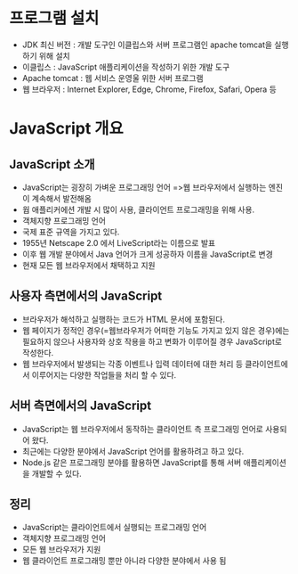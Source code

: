 # 프로그램 설치
- JDK 최신 버전 : 개발 도구인 이클립스와 서버 프로그램인 apache tomcat을 실행하기 위해 설치
- 이클립스 : JavaScript 애플리케이션을 작성하기 위한 개발 도구
- Apache tomcat : 웹 서비스 운영울 위한 서버 프로그램
- 웹 브라우저 : Internet Explorer, Edge, Chrome, Firefox, Safari, Opera 등







# JavaScript 개요

##  JavaScript 소개
- JavaScript는 굉장히 가벼운 프로그래밍 언어 =>웹 브라우저에서 실행하는 엔진이 계속해서 발전해옴
- 웝 애플리커에션 개발 시 많이 사용, 클라이언트 프로그래밍을 위해 사용.
- 객체지향 프로그래밍 언어
- 국제 표준 규역을 가지고 있다.
- 1955년 Netscape 2.0 에서 LiveScript라는 이름으로 발표
- 이후 웹 개발 분야에서 Java 언어가 크게 성공하자 이름을 JavaScript로 변경
- 현재 모든 웹 브라우저에서 채택하고 지원

## 사용자 측면에서의 JavaScript
- 브라우저가 해석하고 실행하는 코드가 HTML 문서에 포함된다.
- 웹 페이지가 정적인 경우(=웹브라우저가 어떠한 기능도 가지고 있지 않은 경우)에는 필요하지 않으나 사용자와 상호 작용을 하고 변화가 이루어질 경우 JavaScript로 작성한다.
- 웹 브라우저에서 발생되는 각종 이벤트나 입력 데이터에 대한 처리 등 클라이언트에서 이루어지는 다양한 작업들을 처리 할 수 있다.

## 서버 측면에서의 JavaScript
- JavaScript는 웹 브라우저에서 동작하는 클라이언트 측 프로그래밍 언어로 사용되어 왔다.
- 최근에는 다양한 분야에서 JavaScript 언어를 활용하려고 하고 있다.
- Node.js 같은 프로그래밍 분야를 활용하면 JavaScript를 통해 서버 애플리케이션을 개발할 수 있다.


## 정리
- JavaScript는 클라이언트에서 실행되는 프로그래밍 언어
- 객체지향 프로그래밍 언어
- 모든 웹 브라우저가 지원
- 웹 클라이언트 프로그래밍 뿐만 아니라 다양한 분야에서 사용 됨



